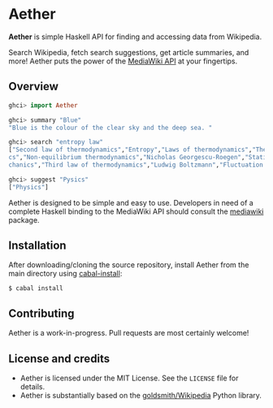 Aether
======

**Aether** is simple Haskell API for finding and accessing data from Wikipedia.

Search Wikipedia, fetch search suggestions, get article summaries, and more!
Aether puts the power of the [MediaWiki API](http://www.mediawiki.org/wiki/API) at your fingertips.

Overview
--------

```Haskell
ghci> import Aether

ghci> summary "Blue"
"Blue is the colour of the clear sky and the deep sea. "

ghci> search "entropy law"
["Second law of thermodynamics","Entropy","Laws of thermodynamics","Thermodynami
cs","Non-equilibrium thermodynamics","Nicholas Georgescu-Roegen","Statistical me
chanics","Third law of thermodynamics","Ludwig Boltzmann","Fluctuation theorem"]

ghci> suggest "Pysics"
["Physics"]
```

Aether is designed to be simple and easy to use.
Developers in need of a complete Haskell binding to the MediaWiki API
should consult the [mediawiki](http://hackage.haskell.org/package/mediawiki) package.

Installation
------------

After downloading/cloning the source repository,
install Aether from the main directory using [cabal-install](http://www.haskell.org/haskellwiki/Cabal-Install):

    $ cabal install

Contributing
------------

Aether is a work-in-progress. Pull requests are most certainly welcome!

License and credits
-------------------

* Aether is licensed under the MIT License. See the `LICENSE` file for details.
* Aether is substantially based on the [goldsmith/Wikipedia](http://github.com/goldsmith/Wikipedia) Python library.
